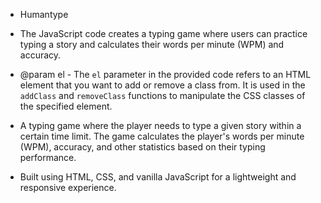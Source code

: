 - Humantype
 * The JavaScript code creates a typing game where users can practice typing a story and calculates their words per minute (WPM) and accuracy.
 * @param el - The `el` parameter in the provided code refers to an HTML element that you want to add or remove a class from. It is used in the `addClass` and `removeClass` functions to manipulate the CSS classes of the specified element.
   
 * A typing game where the player needs to type a given story within a certain time limit.
  The game calculates the player's words per minute (WPM), accuracy, and other statistics based on their typing performance.

 * Built using HTML, CSS, and vanilla JavaScript for a lightweight and responsive experience.
   

